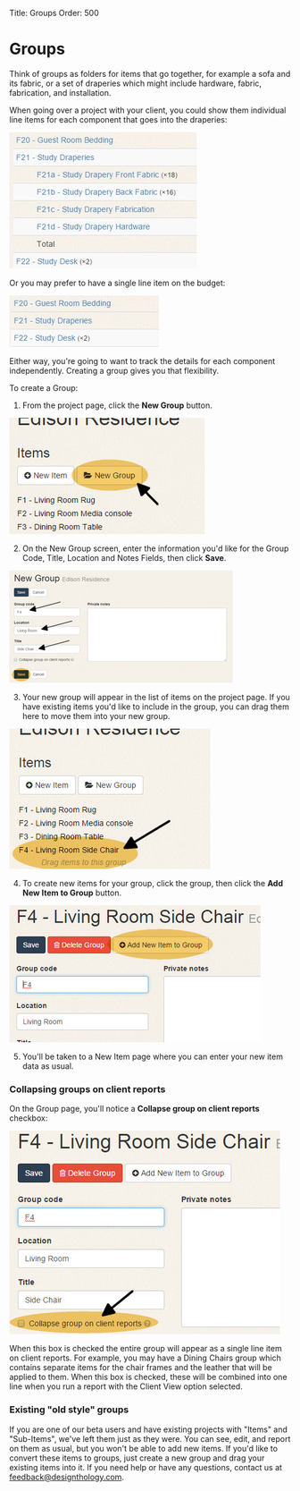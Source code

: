 Title: Groups
Order: 500

# Groups #

Think of groups as folders for items that go together, for example a sofa and its fabric, or a set of draperies which might include hardware, fabric, fabrication, and installation.

When going over a project with your client, you could show them individual line items for each component that goes into the draperies:

![](sample-group.jpg)

Or you may prefer to have a single line item on the budget: 

![](sample-group-collapsed.jpg)
	 

Either way, you're going to want to track the details for each component independently. Creating a group gives you that flexibility.

To create a Group:

1) From the project page, click the **New Group** button. 

![](new-group-button.png)

2) On the New Group screen, enter the information you'd like for the Group Code, Title, Location and Notes Fields, then click **Save**. 

![](new-group-screen.png)

3) Your new group will appear in the list of items on the project page. If you have existing items you'd like to include in the group, you can drag them here to move them into your new group. 

![](new-group-on-list.png)

4) To create new items for your group, click the group, then click the **Add New Item to Group** button. 

![](add-new-item-to-group.png)

5) You'll be taken to a New Item page where you can enter your new item data as usual.

### Collapsing groups on client reports ###

On the Group page, you'll notice a **Collapse group on client reports** checkbox: 

![](collapse-group-box.png)

When this box is checked the entire group will appear as a single line item on client reports. For example, you may have a Dining Chairs group which contains separate items for the chair frames and the leather that will be applied to them. When this box is checked, these will be combined into one line when you run a report with the Client View option selected.

### Existing "old style" groups ###

If you are one of our beta users and have existing projects with "Items" and "Sub-Items", we've left them just as they were. You can see, edit, and report on them as usual, but you won't be able to add new items. If you'd like to convert these items to groups, just create a new group and drag your existing items into it. If you need help or have any questions, contact us at [feedback@designthology.com](mailto:feedback@designthology.com).

